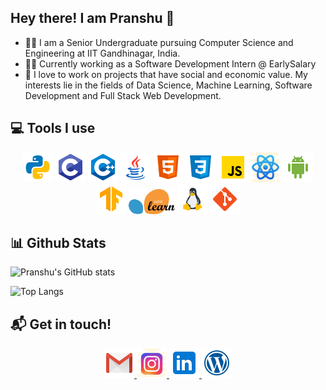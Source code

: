 <!--
**pranshu-kumar/pranshu-kumar** is a ✨ _special_ ✨ repository because its `README.md` (this file) appears on your GitHub profile.

Here are some ideas to get you started:

- 🔭 I’m currently working on ...
- 🌱 I’m currently learning ...
- 👯 I’m looking to collaborate on ...
- 🤔 I’m looking for help with ...
- 💬 Ask me about ...
- 📫 How to reach me: ...
- 😄 Pronouns: ...
- ⚡ Fun fact: ...
-->

 ## Hey there! I am Pranshu 👋

* 👨‍🎓 I am a Senior Undergraduate pursuing Computer Science and Engineering at IIT Gandhinagar, India. 
* 👨‍💼 Currently working as a Software Development Intern @ EarlySalary
* 🌟 I love to work on projects that have social and economic value. My interests lie in the fields of Data Science, Machine Learning, Software Development and Full Stack Web Development.

## :computer: Tools I use

<p align="center">
<img src="icons/python.png" alt="Python">
<img src="icons/c.png" alt="C">
<img src="icons/c++.png" alt="C++">
<img src="icons/java.png" alt="Java">
<img src="icons/html.png" alt="HTML5">
<img src="icons/css.png" alt="CSS">
<img src="icons/js.png" alt="JS">
<img src="icons/react.png" alt="JS" height="48px">
<img src="icons/android.png" alt="Android Studio" height="48px">
<img src="icons/tensorflow.png" alt="Tensorflow">
<img src="icons/scikit.png" height="40px" alt="Scikit Learn">
<img src="icons/linux.png" alt="Git">
<img src="icons/git.png" alt="Linux">
</p>

## :bar_chart: Github Stats
![Pranshu's GitHub stats](https://github-readme-stats.vercel.app/api?username=pranshu-kumar)

![Top Langs](https://github-readme-stats.vercel.app/api/top-langs/?username=pranshu-kumar&layout=compact)

## :mailbox_with_mail: Get in touch!
<p align="center">
<a href="mailto:pranshu.kumar@iitgn.ac.in">
<img src="icons/gmail.png">
</a>
<a href='https://www.instagram.com/pranshu__05'>
<img src="icons/instagram.png" height="48px">
</a>
<a href='https://www.linkedin.com/in/pranshu-kumar-gond/'>
<img src="icons/linkedin.png" height="48px">
</a>

<a href='https://madravenwrites.wordpress.com/'>
<img src="icons/wp.png" height="48px">
</a>

</p>


